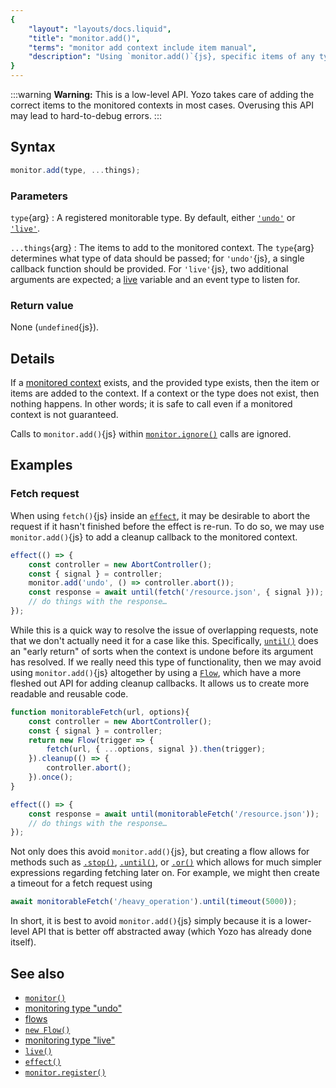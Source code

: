 ```yaml
---
{
	"layout": "layouts/docs.liquid",
	"title": "monitor.add()",
	"terms": "monitor add context include item manual",
	"description": "Using `monitor.add()`{js}, specific items of any type may manually be added to the monitored context."
}
---
```


:::warning
**Warning:** This is a low-level API. Yozo takes care of adding the correct items to the monitored contexts in most cases. Overusing this API may lead to hard-to-debug errors.
:::

## Syntax

```js
monitor.add(type, ...things);
```

### Parameters

`type`{arg}
: A registered monitorable type. By default, either [`'undo'`](/docs/monitor/undo/) or [`'live'`](/docs/monitor/live/).

`...things`{arg}
: The items to add to the monitored context. The `type`{arg} determines what type of data should be passed; for `'undo'`{js}, a single callback function should be provided. For `'live'`{js}, two additional arguments are expected; a [live](/docs/live/) variable and an event type to listen for.

### Return value

None (`undefined`{js}).

## Details

If a [monitored context](/docs/monitor/) exists, and the provided type exists, then the item or items are added to the context. If a context or the type does not exist, then nothing happens. In other words; it is safe to call even if a monitored context is not guaranteed.

Calls to `monitor.add()`{js} within [`monitor.ignore()`](/docs/monitor/ignore/) calls are ignored.

## Examples

### Fetch request

When using `fetch()`{js} inside an [`effect`](/docs/effect/), it may be desirable to abort the request if it hasn't finished before the effect is re-run. To do so, we may use `monitor.add()`{js} to add a cleanup callback to the monitored context.

```js
effect(() => {
	const controller = new AbortController();
	const { signal } = controller;
	monitor.add('undo', () => controller.abort());
	const response = await until(fetch('/resource.json', { signal }));
	// do things with the response…
});
```

While this is a quick way to resolve the issue of overlapping requests, note that we don't actually need it for a case like this. Specifically, [`until()`](/docs/monitor/until/) does an "early return" of sorts when the context is undone before its argument has resolved. If we really need this type of functionality, then we may avoid using `monitor.add()`{js} altogether by using a [`Flow`](/docs/flow/), which have a more fleshed out API for adding cleanup callbacks. It allows us to create more readable and reusable code.

```js
function monitorableFetch(url, options){
	const controller = new AbortController();
	const { signal } = controller;
	return new Flow(trigger => {
		fetch(url, { ...options, signal }).then(trigger);
	}).cleanup(() => {
		controller.abort();
	}).once();
}

effect(() => {
	const response = await until(monitorableFetch('/resource.json'));
	// do things with the response…
});
```

Not only does this avoid `monitor.add()`{js}, but creating a flow allows for methods such as [`.stop()`](/docs/flow/stop/), [`.until()`](/docs/flow/until/), or [`.or()`](/docs/flow/or/) which allows for much simpler expressions regarding fetching later on. For example, we might then create a timeout for a fetch request using

```js
await monitorableFetch('/heavy_operation').until(timeout(5000));
```

In short, it is best to avoid `monitor.add()`{js} simply because it is a lower-level API that is better off abstracted away (which Yozo has already done itself).

## See also

- [`monitor()`](/docs/monitor/)
- [monitoring type "undo"](/docs/monitor/undo/)
- [flows](/docs/flow/)
- [`new Flow()`](/docs/flow/constructor/)
- [monitoring type "live"](/docs/monitor/live/)
- [`live()`](/docs/live/)
- [`effect()`](/docs/effect/)
- [`monitor.register()`](/docs/monitor/register/)
